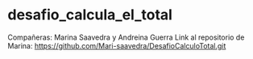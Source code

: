 # desafio_calcula_el_total
Compañeras: Marina Saavedra y Andreina Guerra
Link al repositorio de Marina:
https://github.com/Mari-saavedra/DesafioCalculoTotal.git

